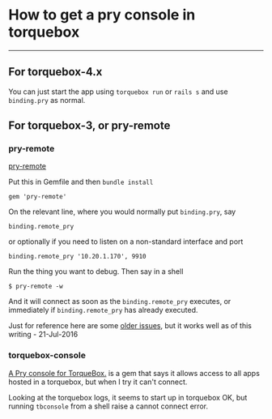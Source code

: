 # How to get a pry console in torquebox

-------------------

## For torquebox-4.x

You can just start the app using `torquebox run` or `rails s`
and use `binding.pry` as normal.

## For torquebox-3, or pry-remote

### pry-remote

[pry-remote](https://github.com/Mon-Ouie/pry-remote)

Put this in Gemfile and then `bundle install`

    gem 'pry-remote'

On the relevant line, where you would normally put `binding.pry`, say

    binding.remote_pry

or optionally if you need to listen on a non-standard interface and port

    binding.remote_pry '10.20.1.170', 9910

Run the thing you want to debug. Then say in a shell

    $ pry-remote -w

And it will connect as soon as the `binding.remote_pry` executes, or immediately
if `binding.remote_pry` has already executed.

Just for reference here are some [older issues](https://github.com/Mon-Ouie/pry-remote/issues/58),
but it works well as of this writing - 21-Jul-2016


### torquebox-console

[A Pry console for TorqueBox.](https://github.com/torquebox/torquebox-console)
is a gem that says it allows access to all apps hosted in a
torquebox, but when I try it can't connect.

Looking at the torquebox logs, it seems to start up in torquebox OK, but running
`tbconsole` from a shell raise a cannot connect error.
